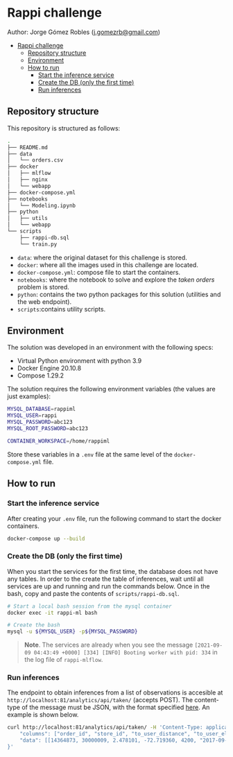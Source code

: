 
# Rappi challenge

Author: Jorge Gómez Robles (j.gomezrb@gmail.com)

- [Rappi challenge](#rappi-challenge)
  - [Repository structure](#repository-structure)
  - [Environment](#environment)
  - [How to run](#how-to-run)
    - [Start the inference service](#start-the-inference-service)
    - [Create the DB (only the first time)](#create-the-db-only-the-first-time)
    - [Run inferences](#run-inferences)

## Repository structure

This repository is structured as follows:

```bash
.
├── README.md
├── data
│   └── orders.csv
├── docker
│   ├── mlflow
│   ├── nginx
│   └── webapp
├── docker-compose.yml
├── notebooks
│   └── Modeling.ipynb
├── python
│   ├── utils
│   └── webapp
└── scripts
    ├── rappi-db.sql
    └── train.py
```

- `data`: where the original dataset for this challenge is stored.
- `docker`: where all the images used in this challenge are located.
- `docker-compose.yml`: compose file to start the containers.
- `notebooks`: where the notebook to solve and explore the _taken orders_
problem is stored.
- `python`: contains the two python packages for this solution (utilities and
the web endpoint).
- `scripts`:contains utility scripts.

## Environment

The solution was developed in an environment with the following specs:

- Virtual Python environment with python 3.9
- Docker Engine 20.10.8
- Compose 1.29.2

The solution requires the following environment variables (the values are just 
examples):

```bash
MYSQL_DATABASE=rappiml
MYSQL_USER=rappi
MYSQL_PASSWORD=abc123
MYSQL_ROOT_PASSWORD=abc123

CONTAINER_WORKSPACE=/home/rappiml
```

Store these variables in a `.env` file at the same level of the 
`docker-compose.yml` file.


## How to run

### Start the inference service

After creating your `.env` file, run the following command to start the docker
containers.

```bash
docker-compose up --build
```

### Create the DB (only the first time)

When you start the services for the first time, the database does not have any
tables. In order to the create the table of inferences, wait until all services
are up and running and run the commands below. Once in the bash, copy and paste
the contents of `scripts/rappi-db.sql`.

```bash
# Start a local bash session from the mysql container
docker exec -it rappi-ml bash

# Create the bash
mysql -u ${MYSQL_USER} -p${MYSQL_PASSWORD}
```

> **Note**. The services are already when you see the message 
`[2021-09-09 04:43:49 +0000] [334] [INFO] Booting worker with pid: 334` in the
log file of `rappi-mlflow`.

### Run inferences

The endpoint to obtain inferences from a list of observations is accesible at
`http://localhost:81/analytics/api/taken/` (accepts POST). The content-type of
the message must be JSON, with the format specified 
[here](http://localhost:81/analytics/api/taken/). An example is shown below.


```bash
curl http://localhost:81/analytics/api/taken/ -H 'Content-Type: application/json' -d '{
    "columns": ["order_id", "store_id", "to_user_distance", "to_user_elevation", "total_earning", "created_at"],
    "data": [[14364873, 30000009, 2.478101, -72.719360, 4200, "2017-09-07T20:02:17Z"], [14370123, 30000058, 0.451711, 37.754761, 4200, "2017-09-07T20:13:16Z"]]
}'
```